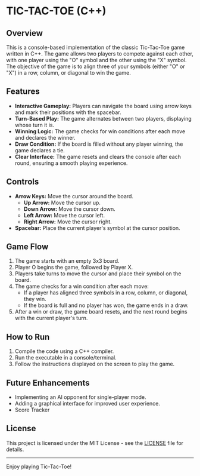 # TIC-TAC-TOE (C++)

## Overview

This is a console-based implementation of the classic Tic-Tac-Toe game written in C++. The game allows two players to compete against each other, with one player using the "O" symbol and the other using the "X" symbol. The objective of the game is to align three of your symbols (either "O" or "X") in a row, column, or diagonal to win the game.

## Features

- **Interactive Gameplay:** Players can navigate the board using arrow keys and mark their positions with the spacebar.
- **Turn-Based Play:** The game alternates between two players, displaying whose turn it is.
- **Winning Logic:** The game checks for win conditions after each move and declares the winner.
- **Draw Condition:** If the board is filled without any player winning, the game declares a tie.
- **Clear Interface:** The game resets and clears the console after each round, ensuring a smooth playing experience.

## Controls

- **Arrow Keys:** Move the cursor around the board.
  - **Up Arrow:** Move the cursor up.
  - **Down Arrow:** Move the cursor down.
  - **Left Arrow:** Move the cursor left.
  - **Right Arrow:** Move the cursor right.
- **Spacebar:** Place the current player's symbol at the cursor position.

## Game Flow

1. The game starts with an empty 3x3 board.
2. Player O begins the game, followed by Player X.
3. Players take turns to move the cursor and place their symbol on the board.
4. The game checks for a win condition after each move:
   - If a player has aligned three symbols in a row, column, or diagonal, they win.
   - If the board is full and no player has won, the game ends in a draw.
5. After a win or draw, the game board resets, and the next round begins with the current player's turn.

## How to Run

1. Compile the code using a C++ compiler.
2. Run the executable in a console/terminal.
3. Follow the instructions displayed on the screen to play the game.

## Future Enhancements

- Implementing an AI opponent for single-player mode.
- Adding a graphical interface for improved user experience.
- Score Tracker

## License

This project is licensed under the MIT License - see the [LICENSE](LICENSE) file for details.

---

Enjoy playing Tic-Tac-Toe!
